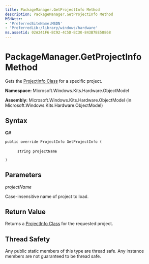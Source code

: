 ```yaml
---
title: PackageManager.GetProjectInfo Method
description: PackageManager.GetProjectInfo Method
MSHAttr:
- 'PreferredSiteName:MSDN'
- 'PreferredLib:/library/windows/hardware'
ms.assetid: 02A241F6-BC92-4C5D-BC30-843B7BE58868
---
```


# PackageManager.GetProjectInfo Method


Gets the [ProjectInfo Class](projectinfo-class.md) for a specific project.

**Namespace:** Microsoft.Windows.Kits.Hardware.ObjectModel

**Assembly:** Microsoft.Windows.Kits.Hardware.ObjectModel (in Microsoft.Windows.Kits.Hardware.ObjectModel)

## <span id="Syntax"></span><span id="syntax"></span><span id="SYNTAX"></span>Syntax


**C#**

`public override ProjectInfo GetProjectInfo (`

          `string projectName`

`)`

## <span id="Parameters"></span><span id="parameters"></span><span id="PARAMETERS"></span>Parameters


*projectName*

Case-insensitive name of project to load.

## <span id="Return_Value"></span><span id="return_value"></span><span id="RETURN_VALUE"></span>Return Value


Returns a [ProjectInfo Class](projectinfo-class.md) for the requested project.

## <span id="Thread_Safety"></span><span id="thread_safety"></span><span id="THREAD_SAFETY"></span>Thread Safety


Any public static members of this type are thread safe. Any instance members are not guaranteed to be thread safe.

 

 






